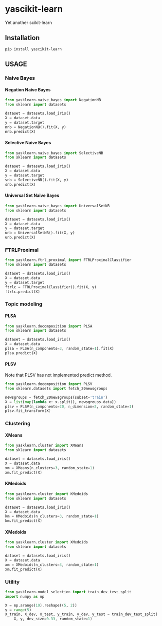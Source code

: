 # yascikit-learn
Yet another scikit-learn

## Installation
```
pip install yascikit-learn
```

## USAGE
### Naive Bayes
#### Negation Naive Bayes
```python
from yasklearn.naive_bayes import NegationNB
from sklearn import datasets

dataset = datasets.load_iris()
X = dataset.data
y = dataset.target
nnb = NegationNB().fit(X, y)
nnb.predict(X)
```
#### Selective Naive Bayes
```python
from yasklearn.naive_bayes import SelectiveNB
from sklearn import datasets

dataset = datasets.load_iris()
X = dataset.data
y = dataset.target
snb = SelectiveNB().fit(X, y)
snb.predict(X)
```
#### Universal Set Naive Bayes
```python
from yasklearn.naive_bayes import UniversalSetNB
from sklearn import datasets

dataset = datasets.load_iris()
X = dataset.data
y = dataset.target
unb = UniversalSetNB().fit(X, y)
unb.predict(X)
```

### FTRLProximal
```python
from yasklearn.ftrl_proximal import FTRLProximalClassifier
from sklearn import datasets

dataset = datasets.load_iris()
X = dataset.data
y = dataset.target
ftrlc = FTRLProximalClassifier().fit(X, y)
ftrlc.predict(X)
```

### Topic modeling
#### PLSA
```python
from yasklearn.decomposition import PLSA
from sklearn import datasets

dataset = datasets.load_iris()
X = dataset.data
plsa = PLSA(n_components=3, random_state=1).fit(X)
plsa.predict(X)
```
#### PLSV
Note that PLSV has not implemented predict method.
```python
from yasklearn.decomposition import PLSV
from sklearn.datasets import fetch_20newsgroups

newsgroups = fetch_20newsgroups(subset='train')
X = list(map(lambda x: x.split(), newsgroups.data))
plsv = PLSV(n_components=20, n_dimension=2, random_state=1)
plsv.fit_transform(X)
```

### Clustering
#### XMeans
```python
from yasklearn.cluster import XMeans
from sklearn import datasets

dataset = datasets.load_iris()
X = dataset.data
xm = XMeans(n_clusters=3, random_state=1)
xm.fit_predict(X)
```

#### KMedoids
```python
from yasklearn.cluster import KMedoids
from sklearn import datasets

dataset = datasets.load_iris()
X = dataset.data
km = KMedoids(n_clusters=3, random_state=1)
km.fit_predict(X)
```

#### XMedoids
```python
from yasklearn.cluster import XMedoids
from sklearn import datasets

dataset = datasets.load_iris()
X = dataset.data
xm = XMedoids(n_clusters=3, random_state=1)
xm.fit_predict(X)
```

### Utility
```python
from yasklearn.model_selection import train_dev_test_split
import numpy as np

X = np.arange(10).reshape((5, 2))
y = range(5)
X_train, X_dev, X_test, y_train, y_dev, y_test = train_dev_test_split(
    X, y, dev_size=0.33, random_state=1)
```
